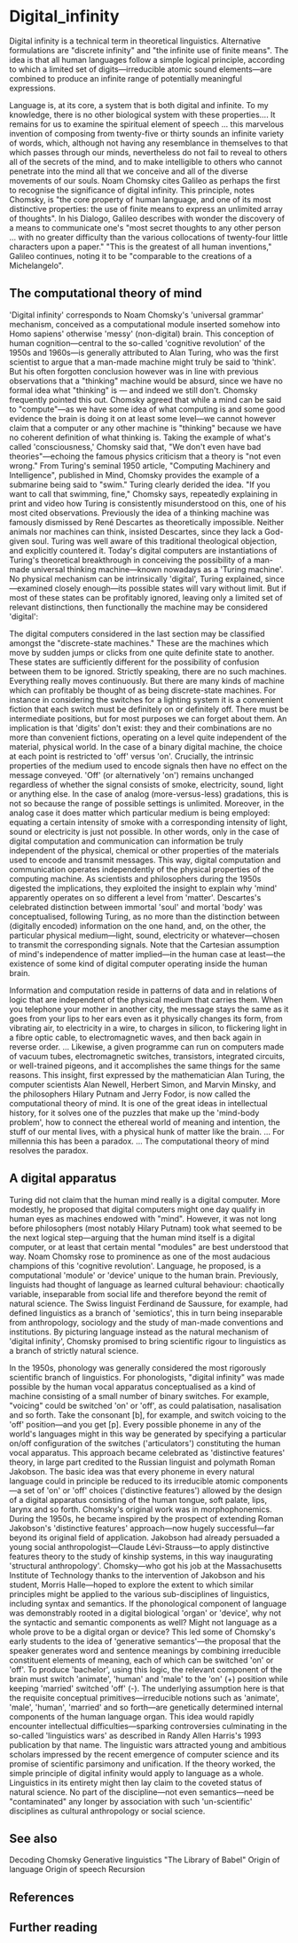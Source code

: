 # Digital_infinity

Digital infinity is a technical term in theoretical linguistics. Alternative formulations are "discrete infinity" and "the infinite use of finite means". The idea is that all human languages follow a simple logical principle, according to which a limited set of digits—irreducible atomic sound elements—are combined to produce an infinite range of potentially meaningful expressions. 

Language is, at its core, a system that is both digital and infinite. To my knowledge, there is no other biological system with these properties....
It remains for us to examine the spiritual element of speech ... this marvelous invention of composing from twenty-five or thirty sounds an infinite variety of words, which, although not having any resemblance in themselves to that which passes through our minds, nevertheless do not fail to reveal to others all of the secrets of the mind, and to make intelligible to others who cannot penetrate into the mind all that we conceive and all of the diverse movements of our souls.
Noam Chomsky cites Galileo as perhaps the first to recognise the significance of digital infinity. This principle, notes Chomsky, is "the core property of human language, and one of its most distinctive properties: the use of finite means to express an unlimited array of thoughts". In his Dialogo, Galileo describes with wonder the discovery of a means to communicate one's "most secret thoughts to any other person ... with no greater difficulty than the various collocations of twenty-four little characters upon a paper." "This is the greatest of all human inventions," Galileo continues, noting it to be "comparable to the creations of a Michelangelo".


## The computational theory of mind

'Digital infinity' corresponds to Noam Chomsky's 'universal grammar' mechanism, conceived as a computational module inserted somehow into Homo sapiens' otherwise 'messy' (non-digital) brain. This conception of human cognition—central to the so-called 'cognitive revolution' of the 1950s and 1960s—is generally attributed to Alan Turing, who was the first scientist to argue that a man-made machine might truly be said to 'think'. But his often forgotten conclusion however was in line with previous observations that a "thinking" machine would be absurd, since we have no formal idea what "thinking" is — and indeed we still don't. Chomsky frequently pointed this out. Chomsky agreed that while a mind can be said to "compute"—as we have some idea of what computing is and some good evidence the brain is doing it on at least some level—we cannot however claim that a computer or any other machine is "thinking" because we have no coherent definition of what thinking is. Taking the example of what's called 'consciousness,' Chomsky said that, "We don't even have bad theories"—echoing the famous physics criticism that a theory is "not even wrong." From Turing's seminal 1950 article, "Computing Machinery and Intelligence", published in Mind, Chomsky provides the example of a submarine being said to "swim." Turing clearly derided the idea. "If you want to call that swimming, fine," Chomsky says, repeatedly explaining in print and video how Turing is consistently misunderstood on this, one of his most cited observations.
Previously the idea of a thinking machine was famously dismissed by René Descartes as theoretically impossible. Neither animals nor machines can think, insisted Descartes, since they lack a God-given soul. Turing was well aware of this traditional theological objection, and explicitly countered it. 
Today's digital computers are instantiations of Turing's theoretical breakthrough in conceiving the possibility of a man-made universal thinking machine—known nowadays as a 'Turing machine'. No physical mechanism can be intrinsically 'digital', Turing explained, since—examined closely enough—its possible states will vary without limit. But if most of these states can be profitably ignored, leaving only a limited set of relevant distinctions, then functionally the machine may be considered 'digital': 

The digital computers considered in the last section may be classified amongst the "discrete-state machines." These are the machines which move by sudden jumps or clicks from one quite definite state to another. These states are sufficiently different for the possibility of confusion between them to be ignored. Strictly speaking, there are no such machines. Everything really moves continuously. But there are many kinds of machine which can profitably be thought of as being discrete-state machines. For instance in considering the switches for a lighting system it is a convenient fiction that each switch must be definitely on or definitely off. There must be intermediate positions, but for most purposes we can forget about them. 
An implication is that 'digits' don't exist: they and their combinations are no more than convenient fictions, operating on a level quite independent of the material, physical world. In the case of a binary digital machine, the choice at each point is restricted to 'off' versus 'on'. Crucially, the intrinsic properties of the medium used to encode signals then have no effect on the message conveyed. 'Off' (or alternatively 'on') remains unchanged regardless of whether the signal consists of smoke, electricity, sound, light or anything else. In the case of analog (more-versus-less) gradations, this is not so because the range of possible settings is unlimited. Moreover, in the analog case it does matter which particular medium is being employed: equating a certain intensity of smoke with a corresponding intensity of light, sound or electricity is just not possible. In other words, only in the case of digital computation and communication can information be truly independent of the physical, chemical or other properties of the materials used to encode and transmit messages.
This way, digital computation and communication operates independently of the physical properties of the computing machine. As scientists and philosophers during the 1950s digested the implications, they exploited the insight to explain why 'mind' apparently operates on so different a level from 'matter'. Descartes's celebrated distinction between immortal 'soul' and mortal 'body' was conceptualised, following Turing, as no more than the distinction between (digitally encoded) information on the one hand, and, on the other, the particular physical medium—light, sound, electricity or whatever—chosen to transmit the corresponding signals. Note that the Cartesian assumption of mind's independence of matter implied—in the human case at least—the existence of some kind of digital computer operating inside the human brain. 

Information and computation reside in patterns of data and in relations of logic that are independent of the physical medium that carries them. When you telephone your mother in another city, the message stays the same as it goes from your lips to her ears even as it physically changes its form, from vibrating air, to electricity in a wire, to charges in silicon, to flickering light in a fibre optic cable, to electromagnetic waves, and then back again in reverse order. ... Likewise, a given programme can run on computers made of vacuum tubes, electromagnetic switches, transistors, integrated circuits, or well-trained pigeons, and it accomplishes the same things for the same reasons.
This insight, first expressed by the mathematician Alan Turing, the computer scientists Alan Newell, Herbert Simon, and Marvin Minsky, and the philosophers Hilary Putnam and Jerry Fodor, is now called the computational theory of mind. It is one of the great ideas in intellectual history, for it solves one of the puzzles that make up the 'mind-body problem', how to connect the ethereal world of meaning and intention, the stuff of our mental lives, with a physical hunk of matter like the brain. ... For millennia this has been a paradox. ... The computational theory of mind resolves the paradox.


## A digital apparatus

Turing did not claim that the human mind really is a digital computer. More modestly, he proposed that digital computers might one day qualify in human eyes as machines endowed with "mind". However, it was not long before philosophers (most notably Hilary Putnam) took what seemed to be the next logical step—arguing that the human mind itself is a digital computer, or at least that certain mental "modules" are best understood that way.
Noam Chomsky rose to prominence as one of the most audacious champions of this 'cognitive revolution'. Language, he proposed, is a computational 'module' or 'device' unique to the human brain. Previously, linguists had thought of language as learned cultural behaviour: chaotically variable, inseparable from social life and therefore beyond the remit of natural science. The Swiss linguist Ferdinand de Saussure, for example, had defined linguistics as a branch of 'semiotics', this in turn being inseparable from anthropology, sociology and the study of man-made conventions and institutions. By picturing language instead as the natural mechanism of 'digital infinity', Chomsky promised to bring scientific rigour to linguistics as a branch of strictly natural science.

In the 1950s, phonology was generally considered the most rigorously scientific branch of linguistics. For phonologists, "digital infinity" was made possible by the human vocal apparatus conceptualised as a kind of machine consisting of a small number of binary switches. For example, "voicing" could be switched 'on' or 'off', as could palatisation, nasalisation and so forth. Take the consonant [b], for example, and switch voicing to the 'off' position—and you get [p]. Every possible phoneme in any of the world's languages might in this way be generated by specifying a particular on/off configuration of the switches ('articulators') constituting the human vocal apparatus. This approach became celebrated as 'distinctive features' theory, in large part credited to the Russian linguist and polymath Roman Jakobson. The basic idea was that every phoneme in every natural language could in principle be reduced to its irreducible atomic components—a set of 'on' or 'off' choices ('distinctive features') allowed by the design of a digital apparatus consisting of the human tongue, soft palate, lips, larynx and so forth. 
Chomsky's original work was in morphophonemics. During the 1950s, he became inspired by the prospect of extending Roman Jakobson's 'distinctive features' approach—now hugely successful—far beyond its original field of application. Jakobson had already persuaded a young social anthropologist—Claude Lévi-Strauss—to apply distinctive features theory to the study of kinship systems, in this way inaugurating 'structural anthropology'. Chomsky—who got his job at the Massachusetts Institute of Technology thanks to the intervention of Jakobson and his student, Morris Halle—hoped to explore the extent to which similar principles might be applied to the various sub-disciplines of linguistics, including syntax and semantics. If the phonological component of language was demonstrably rooted in a digital biological 'organ' or 'device', why not the syntactic and semantic components as well? Might not language as a whole prove to be a digital organ or device?
This led some of Chomsky's early students to the idea of 'generative semantics'—the proposal that the speaker generates word and sentence meanings by combining irreducible constituent elements of meaning, each of which can be switched 'on' or 'off'. To produce 'bachelor', using this logic, the relevant component of the brain must switch 'animate', 'human' and 'male' to the 'on' (+) position while keeping 'married' switched 'off' (-). The underlying assumption here is that the requisite conceptual primitives—irreducible notions such as 'animate', 'male', 'human', 'married' and so forth—are genetically determined internal components of the human language organ. This idea would rapidly encounter intellectual difficulties—sparking controversies culminating in the so-called 'linguistics wars' as described in Randy Allen Harris's 1993 publication by that name. The linguistic wars attracted young and ambitious scholars impressed by the recent emergence of computer science and its promise of scientific parsimony and unification. If the theory worked, the simple principle of digital infinity would apply to language as a whole. Linguistics in its entirety might then lay claim to the coveted status of natural science. No part of the discipline—not even semantics—need be "contaminated" any longer by association with such 'un-scientific' disciplines as cultural anthropology or social science.


## See also

Decoding Chomsky
Generative linguistics
"The Library of Babel"
Origin of language
Origin of speech
Recursion


## References



## Further reading

